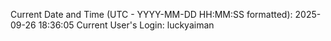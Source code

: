 Current Date and Time (UTC - YYYY-MM-DD HH:MM:SS formatted): 2025-09-26 18:36:05
Current User's Login: luckyaiman
